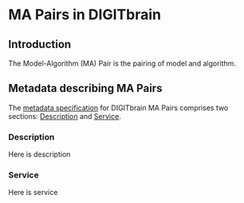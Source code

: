 # MA Pairs in DIGITbrain

## Introduction

The Model-Algorithm (MA) Pair is the pairing of model and algorithm.

## Metadata describing MA Pairs

The [metadata specification](assets/ma_pair.md) for DIGITbrain MA Pairs
comprises two sections: [Description](#description) and [Service](#service).

### Description

Here is description

### Service

Here is service